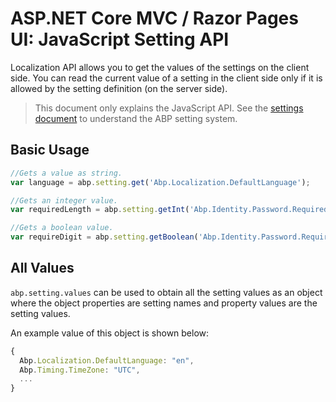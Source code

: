 # ASP.NET Core MVC / Razor Pages UI: JavaScript Setting API

Localization API allows you to get the values of the settings on the client side. You can read the current value of a setting in the client side only if it is allowed by the setting definition (on the server side).

> This document only explains the JavaScript API. See the [settings document](../../../fundamentals/settings.md) to understand the ABP setting system.

## Basic Usage

````js
//Gets a value as string.
var language = abp.setting.get('Abp.Localization.DefaultLanguage');

//Gets an integer value.
var requiredLength = abp.setting.getInt('Abp.Identity.Password.RequiredLength');

//Gets a boolean value.
var requireDigit = abp.setting.getBoolean('Abp.Identity.Password.RequireDigit');
````

## All Values

`abp.setting.values` can be used to obtain all the setting values as an object where the object properties are setting names and property values are the setting values.

An example value of this object is shown below:

````js
{
  Abp.Localization.DefaultLanguage: "en",
  Abp.Timing.TimeZone: "UTC",
  ...
}
````

